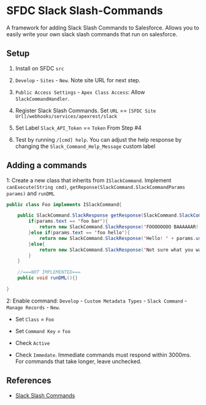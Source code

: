 # SFDC Slack Slash-Commands
A framework for adding Slack Slash Commands to Salesforce.  Allows you to easily write your own slack slash commands that run on salesforce.

## Setup

1. Install on SFDC `src`

2. `Develop` - `Sites` - `New`.  Note site URL for next step.

3. `Public Access Settings` - `Apex Class Access`: Allow `SlackCommandHandler`.

4. Register Slack Slash Commands.  Set `URL` == `[SFDC Site Url]/webhooks/services/apexrest/slack`

5. Set Label `Slack_API_Token` == `Token` From Step #4

6. Test by running `/[cmd] help`. You can adjust the help response by changing the `Slack_Command_Help_Message` custom label

## Adding a commands

1: Create a new class that inherits from `ISlackCommand`.  Implement `canExecute(String cmd)`, `getReponse(SlackCommand.SlackCommandParams params)` and `runDML`

``` java
public class Foo implements ISlackCommand{

    public SlackCommand.SlackResponse getResponse(SlackCommand.SlackCommandParams params){
        if(params.text == 'foo bar'){
            return new SlackCommand.SlackResponse('FOOOOOOOO BAAAAAAR!');
        }else if(params.text == 'foo hello'){
            return new SlackCommand.SlackResponse('Hello! ' + params.userName);
        }else{
            return new SlackCommand.SlackResponse('Not sure what you want... Try `/[cmd] foo bar` or `/[cmd] foo hello`');
        }
    }

    //===NOT IMPLEMENTED===
    public void runDML(){}

}
```

2: Enable command: `Develop` - `Custom Metadata Types` - `Slack Command` - `Manage Records` - `New`.

* Set `Class` = `Foo`

* Set `Command Key` = `foo`

* Check `Active`

* Check `Immedate`.  Immediate commands must respond within 3000ms.  For commands that take longer, leave unchecked.

## References

* [Slack Slash Commands](https://api.slack.com/slash-commands)